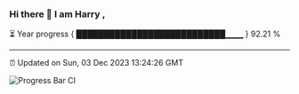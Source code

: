 ### Hi there 👋 I am Harry , 

⏳ Year progress { ███████████████████████████▁▁▁ } 92.21 %

---

⏰ Updated on Sun, 03 Dec 2023 13:24:26 GMT

![Progress Bar CI](https://github.com/duykhang68/duykhang68/workflows/Progress%20Bar%20CI/badge.svg)
